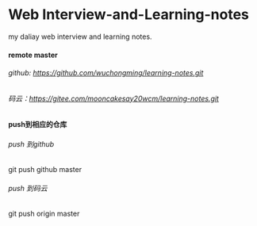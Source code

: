 # Web Interview-and-Learning-notes
my daliay web interview and learning notes.

#### remote master

###### github: https://github.com/wuchongming/learning-notes.git

###### 码云：https://gitee.com/mooncakesay20wcm/learning-notes.git


#### push到相应的仓库

###### push 到github
git push github master

###### push 到码云
git push origin master
